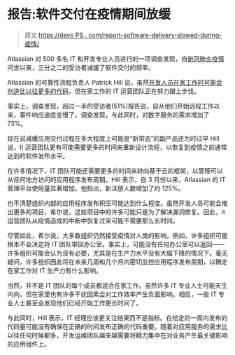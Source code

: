 # 报告:软件交付在疫情期间放缓

> 原文:[https://devo PS . com/report-software-delivery-slowed-during-疫情/](https://devops.com/report-software-delivery-slowed-during-pandemic/)

Atlassian 对 500 多名 IT 和开发专业人员进行的一项调查发现，自[新冠肺炎疫情](https://www.who.int/emergencies/diseases/novel-coronavirus-2019/events-as-they-happen)问世以来，三分之二的受访者减缓了软件交付的频率。

Atlassian 的可靠性流程负责人 Patrick Hill 说，虽然[开发人员在家工作时可能会创造比以往更多的代码](https://devops.com/devops-deeper-dive-teams-adjust-to-new-wfh-normal/)，但在家工作的 IT 运营团队正在努力跟上步伐。

事实上，调查发现，超过一半的受访者(51%)报告说，自从他们开始远程工作以来，事件响应速度变慢了。调查发现，与此同时，对数字服务的需求增加了 73%。

现在说减缓应用交付过程在多大程度上可能是“新常态”的副产品还为时过早 Hill 说，It 运营团队更有可能需要更多的时间来重新设计流程，以恢复到疫情之前通常达到的软件发布水平。

在许多情况下，IT 团队可能还需要更多的时间来转向基于云的框架，以管理可以从任何地方访问的应用程序发布周期。Hill 表示，自 3 月份以来，Atlassian 的 IT 管理平台使用量显著增加。他指出，新注册人数增加了约 125%。

也不清楚组织内部的应用程序发布积压可能达到什么程度。虽然开发人员可能会推出更多的项目，希尔说，这些项目中的许多可能只是为了解决漏洞修复。因此，it 运营团队从疫情造成的中断中恢复过来可能不需要那么长时间。

尽管如此，希尔说，大多数组织仍然接受疫情对人类的影响。例如，许多组织可能根本不会决定将 IT 团队带回办公室。事实上，可能没有任何办公室可以返回——许多组织可能会认为没有必要，尤其是在生产力水平没有大幅下降的情况下。毫无疑问，许多组织因此将在未来几周和几个月内密切监控应用程序发布周期，以确定在家工作对 IT 生产力有什么影响。

当然，并不是 IT 团队的每个成员都适合在家工作。虽然许多 IT 专业人士可能天生内向，但在家里也有许多干扰因素会对工作效率产生负面影响。相反，一些 IT 专业人士甚至会发现他们已经开始工作更长时间了。

与此同时，Hill 表示，IT 经理应该更关注结果而不是指标。在给定的一周内发布的代码量可能没有确保在正确的时间发布正确的代码重要。随着对应用服务的需求比以往任何时候都多，开发运维团队越来越需要将精力集中在对业务产生最关键影响的应用组件上。